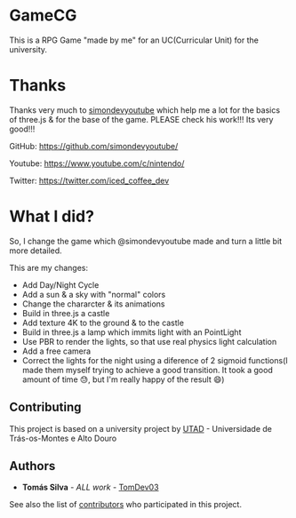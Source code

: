 # GameCG

This is a RPG Game "made by me" for an UC(Curricular Unit) for the university.

# Thanks
Thanks very much to [simondevyoutube](https://github.com/simondevyoutube/) which help me a lot for the basics of three.js & for the base of the game.
PLEASE check his work!!! Its very good!!!

GitHub: https://github.com/simondevyoutube/

Youtube: https://www.youtube.com/c/nintendo/

Twitter: https://twitter.com/iced_coffee_dev

# What I did?
So, I change the game which @simondevyoutube made and turn a little bit more detailed.

This are my changes:
- Add Day/Night Cycle
- Add a sun & a sky with "normal" colors
- Change the chararcter & its animations
- Build in three.js a castle
- Add texture 4K to the ground & to the castle
- Build in three.js a lamp which immits light with an PointLight
- Use PBR to render the lights, so that use real physics light calculation
- Add a free camera
- Correct the lights for the night using a diference of 2 sigmoid functions(I made them myself trying to achieve a good transition. It took a good amount of time :sweat:, but I'm really happy of the result :smile:)

## Contributing
This project is based on a university project by [UTAD](https://www.utad.pt) - Universidade de Trás-os-Montes e Alto Douro
## Authors

* **Tomás Silva** - *ALL work* - [TomDev03](https://github.com/TomDev03)

See also the list of [contributors](https://github.com/TomDev03/GameCG/graphs/contributors) who participated in this project.
